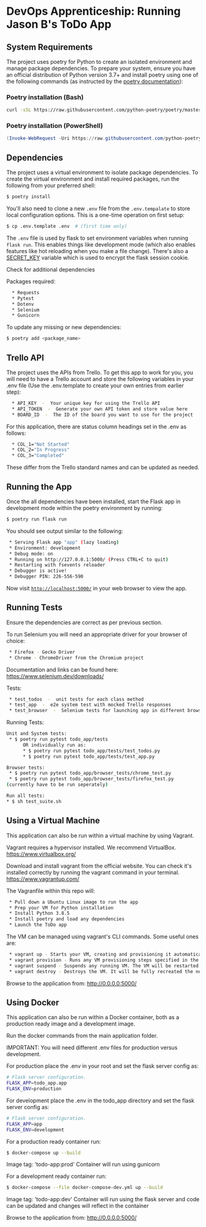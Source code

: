 # DevOps Apprenticeship: Running Jason B's ToDo App

## System Requirements

The project uses poetry for Python to create an isolated environment and manage package dependencies. To prepare your system, ensure you have an official distribution of Python version 3.7+ and install poetry using one of the following commands (as instructed by the [poetry documentation](https://python-poetry.org/docs/#system-requirements)):

### Poetry installation (Bash)

```bash
curl -sSL https://raw.githubusercontent.com/python-poetry/poetry/master/get-poetry.py | python
```

### Poetry installation (PowerShell)

```powershell
(Invoke-WebRequest -Uri https://raw.githubusercontent.com/python-poetry/poetry/master/get-poetry.py -UseBasicParsing).Content | python
```

## Dependencies

The project uses a virtual environment to isolate package dependencies. To create the virtual environment and install required packages, run the following from your preferred shell:

```bash
$ poetry install
```

You'll also need to clone a new `.env` file from the `.env.tempalate` to store local configuration options. This is a one-time operation on first setup:

```bash
$ cp .env.template .env  # (first time only)
```

The `.env` file is used by flask to set environment variables when running `flask run`. This enables things like development mode (which also enables features like hot reloading when you make a file change). There's also a [SECRET_KEY](https://flask.palletsprojects.com/en/1.1.x/config/#SECRET_KEY) variable which is used to encrypt the flask session cookie.


Check for additional dependencies

Packages required:
```bash
  * Requests
  * Pytest
  * Dotenv
  * Selenium
  * Gunicorn
```

To update any missing or new dependencies:
```bash
$ poetry add <package_name>
```

## Trello API

The project uses the APIs from Trello.
To get this app to work for you, you will need to have a Trello account and store the following variables in your .env file (Use the .env.template to create your own entries from earlier step):
```bash
  * API_KEY  -  Your unique key for using the Trello API
  * API_TOKEN  -  Generate your own API token and store value here
  * BOARD_ID  -  The ID of the board you want to use for the project
```

For this application, there are status column headings set in the .env as follows:

```bash
  * COL_1="Not Started"
  * COL_2="In Progress"
  * COL_3="Completed"
```

These differ from the Trello standard names and can be updated as needed.

## Running the App

Once the all dependencies have been installed, start the Flask app in development mode within the poetry environment by running:
```bash
$ poetry run flask run
```

You should see output similar to the following:
```bash
 * Serving Flask app "app" (lazy loading)
 * Environment: development
 * Debug mode: on
 * Running on http://127.0.0.1:5000/ (Press CTRL+C to quit)
 * Restarting with fsevents reloader
 * Debugger is active!
 * Debugger PIN: 226-556-590
```
Now visit [`http://localhost:5000/`](http://localhost:5000/) in your web browser to view the app.

## Running Tests

Ensure the dependencies are correct as per previous section.

To run Selenium you will need an appropriate driver for your browser of choice:
```bash
 * Firefox - Gecko Driver
 * Chrome - ChromeDriver from the Chromium project
```
Documentation and links can be found here:  https://www.selenium.dev/downloads/

Tests:
```bash
 * test_todos  -  unit tests for each class method
 * test_app  -  e2e system test with mocked Trello responses
 * test_browser  -  Selenium tests for launching app in different browsers (chrome test included)
```

Running Tests:
```bash
Unit and System tests:
 * $ poetry run pytest todo_app/tests
      OR individually run as:
      * $ poetry run pytest todo_app/tests/test_todos.py
      * $ poetry run pytest todo_app/tests/test_app.py

Browser tests:
 * $ poetry run pytest todo_app/browser_tests/chrome_test.py
 * $ poetry run pytest todo_app/browser_tests/firefox_test.py
(currently have to be run seperately)

Run all tests:
* $ sh test_suite.sh
```

## Using a Virtual Machine

This application can also be run within a virtual machine by using Vagrant.

Vagrant requires a hypervisor installed. We recommend VirtualBox.
https://www.virtualbox.org/

Download and install vagrant from the official website. You can check it's installed correctly by running the vagrant command in your terminal.
https://www.vagrantup.com/

The Vagranfile within this repo will:
```bash
 * Pull down a Ubuntu Linux image to run the app
 * Prep your VM for Python installation
 * Install Python 3.8.5
 * Install poetry and load any dependencies
 * Launch the ToDo app
```

The VM can be managed using vagrant's CLI commands. Some useful ones are:
```bash
 * vagrant up - Starts your VM, creating and provisioning it automatically if required.
 * vagrant provision - Runs any VM provisioning steps specified in the Vagrantfile. Provisioning steps are one-off operations that adjust the system provided by the box.
 * vagrant suspend - Suspends any running VM. The VM will be restarted on the next vagrant up command.
 * vagrant destroy - Destroys the VM. It will be fully recreated the next time you run vagrant up.
```

Browse to the application from:  http://0.0.0.0:5000/

## Using Docker

This application can also be run within a Docker container, both as a production ready image and a development image.

Run the docker commands from the main application folder.

IMPORTANT:  You will need different .env files for production versus development.

For production place the .env in your root and set the flask server config as:
```bash
# Flask server configuration.
FLASK_APP=todo_app.app
FLASK_ENV=production
```

For development place the .env in the todo_app directory and set the flask server config as:
```bash
# Flask server configuration.
FLASK_APP=app
FLASK_ENV=development
```

For a production ready container run:
```bash
$ docker-compose up --build
```
Image tag:  'todo-app:prod'
Container will run using gunicorn

For a development ready container run:
```bash
$ docker-compose --file docker-compose-dev.yml up --build
```
Image tag:  'todo-app:dev'
Container will run using the flask server and code can be updated and changes will reflect in the container

Browse to the application from:  http://0.0.0.0:5000/

